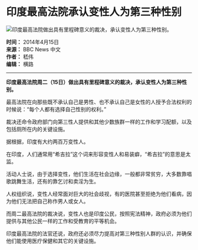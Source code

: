 # 印度最高法院承认变性人为第三种性别

![印度最高法院做出具有里程碑意义的裁决，承认变性人为第三种性别。](https://ichef.bbci.co.uk/ace/ws/640/amz/worldservice/live/assets/images/2012/06/29/120629054343_transgenders_india_slideshow_512x288_bbc_nocredit.jpg.webp)

**时间：** 2014年4月15日  
**来源：** BBC News 中文  
**作者：** 嵇伟  
**编辑：** 横路  

---

**印度最高法院周二（15日）做出具有里程碑意义的裁决，承认变性人为第三种性别。**

最高法院在向那些既不承认自己是男性、也不承认自己是女性的人授予合法权利的时候说：“每个人都有选择自己性别的权利。”

裁决还命令政府部门向第三性人提供和其他少数族群一样的工作和学习配额，以及包括厕所在内的关键设施。

据根据，印度有大约两百万变性人。

在印度，人们通常用“希吉拉”这个词来形容变性人和易装癖，“希吉拉”的意思是太监。

活动人士说，由于选择变性，他们生活在社会边缘，一般都非常贫穷，大多数靠唱歌跳舞生活，还有的靠乞讨和卖淫为生。

人权组织说，变性人经常面对巨大的社会歧视，有的医院甚至拒绝为他们看病，因为他们无法把自己称作男人或女人。

而周二最高法院的裁决说，变性人也是印度公民，按照宪法精神，政府必须为他们提供与其他公民一样的工作和受教育的平等机会。

印度最高法院的法官还说，政府还必须尽力提高对第三种性别人群的认识，并确保他们能使用医疗保健和其它的关键设施。